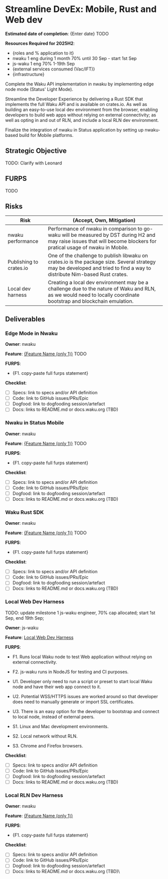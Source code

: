 # Streamline DevEx: Mobile, Rust and Web dev

**Estimated date of completion**: {Enter date} TODO

**Resources Required for 2025H2**:
- {roles and % application to it}
- nwaku 1 eng during 1 month 70% until 30 Sep - start 1st Sep
- js-waku 1 eng 70% 1-19th Sep
- {external services consumed (Vac/IFT)}
- {infrastructure}

Complete the Waku API implementation in nwaku by implementing edge node mode (Status' Light Mode).

Streamline the Developer Experience by delivering a Rust SDK that implements the full Waku API and is available on crates.io.
As well as building an easy-to-use local dev environment from the browser, enabling developers to build web apps without
relying on external connectivity; as well as opting in and out of RLN, and include a local RLN dev environment.

Finalize the integration of nwaku in Status application by setting up nwaku-based build for Mobile platforms.

## Strategic Objective

TODO: Clarify with Leonard

## FURPS

TODO

## Risks

| Risk                    | (Accept, Own, Mitigation)                                                                                                                                                |
|-------------------------|--------------------------------------------------------------------------------------------------------------------------------------------------------------------------|
| nwaku performance       | Performance of nwaku in comparison to go-waku will be measured by DST during H2 and may raise issues that will become blockers for pratical usage of nwaku in Mobile.    |
| Publishing to crates.io | One of the challenge to publish libwaku on crates.io is the package size. Several strategy may be developed and tried to find a way to distribute Nim-based Rust crates. |
| Local dev harness       | Creating a local dev environment may be a challenge due to the nature of Waku and RLN, as we would need to locally coordinate bootstrap and blockchain emulation.        |

## Deliverables

### Edge Mode in Nwaku

**Owner**: nwaku

**Feature**: [{Feature Name (only 1)}]({path/to/furps/file}) TODO

**FURPS**:
- {F1. copy-paste full furps statement}

**Checklist**:
- [ ] Specs: link to specs and/or API definition
- [ ] Code: link to GitHub issues/PRs/Epic
- [ ] Dogfood: link to dogfooding session/artefact
- [ ] Docs: links to README.md or docs.waku.org (TBD)

### Nwaku in Status Mobile

**Owner**: nwaku

**Feature**: [{Feature Name (only 1)}]({path/to/furps/file}) TODO

**FURPS**:
- {F1. copy-paste full furps statement}

**Checklist**:
- [ ] Specs: link to specs and/or API definition
- [ ] Code: link to GitHub issues/PRs/Epic
- [ ] Dogfood: link to dogfooding session/artefact
- [ ] Docs: links to README.md or docs.waku.org (TBD)

### Waku Rust SDK

**Owner**: nwaku

**Feature**: [{Feature Name (only 1)}]({path/to/furps/file}) TODO

**FURPS**:
- {F1. copy-paste full furps statement}

**Checklist**:
- [ ] Specs: link to specs and/or API definition
- [ ] Code: link to GitHub issues/PRs/Epic
- [ ] Dogfood: link to dogfooding session/artefact
- [ ] Docs: links to README.md or docs.waku.org (TBD)

### Local Web Dev Harness

TODO: update milestone
1 js-waku engineer, 70% cap allocated;
start 1st Sep, end 19th Sep;


**Owner**: js-waku

**Feature**: [Local Web Dev Harness](/FURPS/application/local_web_dev_harness.md)

**FURPS**:

- F1. Runs local Waku node to test Web application without relying on external connectivity.
- F2. js-waku runs in NodeJS for testing and CI purposes.

- U1. Developer only need to run a script or preset to start local Waku node and have their web app connect to it.
- U2. Potential WSS/HTTPS issues are worked around so that developer does need to manually generate or import SSL certificates.
- U3. There is an easy option for the developer to bootstrap and connect to local node, instead of external peers.

- S1. Linux and Mac development environments.
- S2. Local network without RLN.
- S3. Chrome and Firefox browsers.

**Checklist**:
- [ ] Specs: link to specs and/or API definition
- [ ] Code: link to GitHub issues/PRs/Epic
- [ ] Dogfood: link to dogfooding session/artefact
- [ ] Docs: links to README.md or docs.waku.org (TBD)

### Local RLN Dev Harness

**Owner**: nwaku

**Feature**: [{Feature Name (only 1)}]({path/to/furps/file})

**FURPS**:
- {F1. copy-paste full furps statement}

**Checklist**:
- [ ] Specs: link to specs and/or API definition
- [ ] Code: link to GitHub issues/PRs/Epic
- [ ] Dogfood: link to dogfooding session/artefact
- [ ] Docs: links to README.md or docs.waku.org (TBD)\
